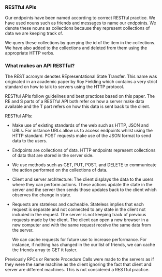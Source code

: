 
### RESTful APIs 

Our endpoints have been named according to correct RESTful practice. We have used nouns such as friends and messages to name our endpoints. We denote these nouns as collections because they represent collections of data we are keeping track of. 

We query these collections by querying the id of the item in the collections. We have also added to the collections and deleted from them using the appropriate HTTP verbs. 

### What makes an API RESTful? 

The REST acronym denotes REpresentational State Transfer. This name was originated in an academic paper by Roy Fielding which contains a very strict standard on how to talk to servers using the HTTP protocol. 

RESTful APIs follow guidelines and best practices based on this paper. The RE and S parts of a RESTful API both refer on how a server make data available and the T part refers on how this data is sent back to the client. 

RESTful APIs: 

* Make use of existing standards of the web such as HTTP, JSON and URLs. For instance URLs allow us to access endpoints whilst using the HTTP standard. POST requests make use of the JSON format to send data to the users. 

* Endpoints are collections of data. HTTP endpoints represent collections of data that are stored in the server side. 

* We use methods such as GET, PUT, POST, and DELETE to communicate the action performed on the collections of data. 

* Client and server architecture: The client displays the data to the users where they can perform actions. These actions update the state in the server and the server then sends those updates back to the client which observes the change in state.

* Requests are stateless and cacheable. Stateless implies that each request is separate and not connected to any state in the client not included in the request. The server is not keeping track of previous requests made by the client. The client can open a new browser in a new computer and with the same request receive the same data from the server. 

  We can cache requests for future use to increase performance. For instance, if nothing has changed in the our list of friends, we can cache the friends array to GET it faster. 

Previously RPCs or Remote Procedure Calls were made to the servers as if they were the same machine as the client ignoring the fact that client and server are different machines. This is not considered a RESTful practice.